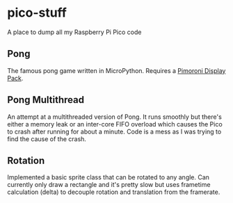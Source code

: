 # pico-stuff
A place to dump all my Raspberry Pi Pico code

## Pong
The famous pong game written in MicroPython. Requires a [Pimoroni Display Pack](https://shop.pimoroni.com/products/pico-display-pack).

## Pong Multithread
An attempt at a multithreaded version of Pong. It runs smoothly but there's either a memory leak or an inter-core FIFO overload which causes the Pico to crash after running for about a minute. Code is a mess as I was trying to find the cause of the crash.

## Rotation
Implemented a basic sprite class that can be rotated to any angle. Can currently only draw a rectangle and it's pretty slow but uses frametime calculation (delta) to decouple rotation and translation from the framerate.
